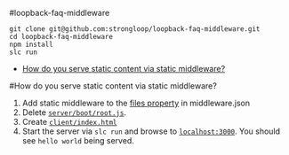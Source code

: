 #loopback-faq-middleware
```
git clone git@github.com:strongloop/loopback-faq-middleware.git
cd loopback-faq-middleware
npm install
slc run
```

- [How do you serve static content via static middleware?](https://github.com/strongloop/loopback-faq-middleware#how-do-you-serve-static-content-via-static-middleware)

#How do you serve static content via static middleware?
1. Add static middleware to the [files property](https://github.com/strongloop/loopback-faq-middleware/blob/master/server/middleware.json#L17-L19) in middleware.json
2. Delete [`server/boot/root.js`](https://github.com/strongloop/loopback-faq-middleware/blob/master/server/boot).
3. Create [`client/index.html`](https://github.com/strongloop/loopback-faq-middleware/blob/master/client/index.html)
4. Start the server via `slc run` and browse to [`localhost:3000`](http://localhost:3000). You should see `hello world` being served.
